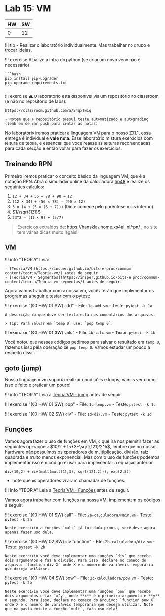 # Lab 15: VM

| HW | SW |
|----|----|
| 0  | 12 |

!!! tip
    - Realizar o laboratório individualmente. Mas trabalhar no grupo e trocar ideias.

!!! exercise
    Atualize a infra do python (se criar um novo venv não é necessário)
        
    ```bash
    pip install pip-upgrader
    pip-upgrade requirements.txt
    ```

!!! exercise
    ⚠️ O laboratório está disponível via um repositório no classroom (e não no repositório de labs):
    
    https://classroom.github.com/a/S4qxTwiq
    
    - Notem que o repositório possui teste automatizado e autograding (lembrem de dar push para contar as notas).

No laboratório iremos praticar a linguagem VM para o nosso Z01.1, essa entrega é individual e **vale nota**. Esse laboratório mistura exercícios com leitura de teoria, é essencial que você realize as leituras recomendadas para cada secção e então voltar para fazer os exercícios. 

## Treinando RPN

Primeiro iremos praticar o conceito básico da linguagem VM, que é a notação RPN. Abra o simulador online da calculadora [hp48](http://www.poleyland.com/hp48/) e realize os seguintes cálculos:

1. `12 + 34 + 56 – 78 + 90 – 12`
1. `(12 × 34) + (56 × 78) – (90 × 12)`
1. `3 × (4 + (5 × (6 + 7)))`   (Dica: comece pelo parêntese mais interno)
1. $1/\sqrt{121}$
1. `23^2 – (13 × 9) + (5/7)`

> Exercícios extraídos de: https://hansklav.home.xs4all.nl/rpn/ , no site tem várias dicas muito legais!

## VM 

!!! info "TEORIA"
    Leia:
    
    - [Teoria/VM](https://insper.github.io/bits-e-proc/commum-content/teoria/Teoria-vm/) antes de seguir.
    - [Teoria/VM - Segmentos](https://insper.github.io/bits-e-proc/commum-content/teoria/Teoria-vm-segmentos/) antes de seguir.

Agora vamos trabalhar com a nossa vm, vocês terão que implementar os programas a seguir e testar com o pytest:

!!! exercise "(00 HW/ 01 SW) add"
    - File: `1a-add.vm`
    - Teste: `pytest -k 1a`

    A descrição do que deve ser feito está nos comentários dos arquivos.
    
    > Tip: Para salvar em `temp 0` use: `pop temp 0`.

!!! exercise "(00 HW/ 01 SW) calc"
    - File: `1b-calc.vm`
    - Teste: `pytest -k 1b`

Você notou que nesses códigos pedimos para salvar o resultado em `temp 0`, fazemos
isso pela operação de `pop temp 0`. Vamos estudar um pouco a respeito disso:

## goto (jump)

Nossa linguagem vm suporta realizar condições e loops, vamos ver como isso é feito e praticar um pouco!

!!! info "TEORIA"
    Leia a [Teoria/VM - jump](https://insper.github.io/bits-e-proc/commum-content/teoria/Teoria-vm-jump/) antes de seguir.
    
!!! exercise "(00 HW/ 01 SW) loop"
    - File: `1c-loop.vm`
    - Teste: `pytest -k 1c`
    
!!! exercise "(00 HW/ 02 SW) div"
    - File: `1d-div.vm`
    - Teste: `pytest -k 1d`
    
## Funções

Vamos agora fazer o uso de funções em VM, o que irá nos permitir fazer as seguintes operações: $10/2 + 15*3*\sqrt{121}/2^5$, lembre que no nosso hardware não possuímos os operadores de multiplicação, divisão, raiz quadrada e muito menos exponencial. Mas com o uso de funções podemos implementar isso em código e usar para implementar a equação anterior.

```
div(10,2) + div(mult(mult(15,3), sqrt(121.2))), exp(2,5))
``` 

- note que os operadores viraram chamadas de funções.

!!! info "TEORIA"
    Leia a [Teoria/VM - Funções](https://insper.github.io/bits-e-proc/commum-content/teoria/Teoria-vm-funcoes/) antes de seguir.
    
Vamos agora trabalhar com funções na nossa VM, implementem os códigos a seguir:

!!! exercise "(00 HW/ 01 SW) call"
    - File: `2a-calculadora/Main.vm`
    - Teste: `pytest -k 2a`
    
    Neste exercício a funções `mult` já foi dada pronta, você deve agora apenas fazer uso dela.
    
!!! exercise "(00 HW/ 02 SW) div function"
    - File: `2b-calculadora/div.vm`
    - Teste: `pytest -k 2b`

    Neste exercício você deve implementar uma funções `div` que recebe dois argumentos e faz a divisão. Para isso, declare no comeco do arquivo: `function div X` onde X é o número de variáveis temporária que deseja utilizar.

!!! exercise "(00 HW/ 04 SW) pow"
    - File: `2c-calculadora/pow.vm`
    - Teste: `pytest -k 2b`

    Neste exercício você deve implementar uma funções `pow` que recebe dois argumentos e faz `x^y`, onde **x** é o primeiro argumento e **y** o segundo. Para isso, declare no comeco do arquivo: `function pow X` onde X é o número de variáveis temporária que deseja utilizar. Note que na pasta existe a funçõe `mult`, faća uso dela!
